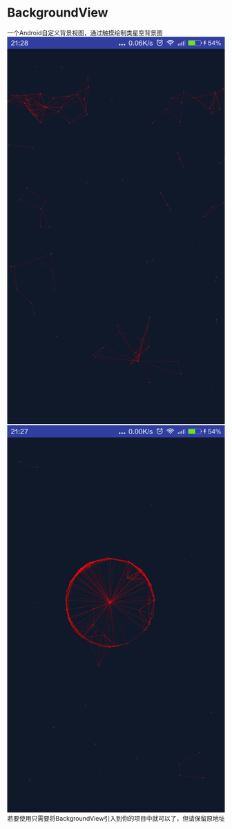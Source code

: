 # BackgroundView
一个Android自定义背景视图，通过触摸绘制类星空背景图
![image](https://github.com/lzuntalented/lz/blob/gh-pages/img/bgview-1.png)
![image](https://github.com/lzuntalented/lz/blob/gh-pages/img/bgview-2.png)
若要使用只需要将BackgroundView引入到你的项目中就可以了，但请保留原地址
